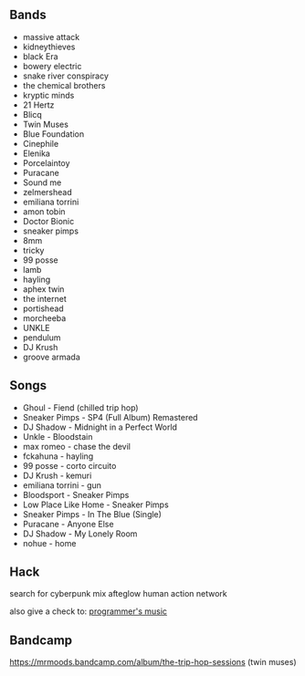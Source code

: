 ## Bands

* massive attack
* kidneythieves
* black Era
* bowery electric
* snake river conspiracy
* the chemical brothers
* kryptic minds
* 21 Hertz
* Blicq
* Twin Muses
* Blue Foundation
* Cinephile
* Elenika
* Porcelaintoy
* Puracane
* Sound me
* zelmershead
* emiliana torrini
* amon tobin
* Doctor Bionic
* sneaker pimps
* 8mm
* tricky
* 99 posse
* lamb
* hayling
* aphex twin
* the internet
* portishead
* morcheeba
* UNKLE
* pendulum
* DJ Krush 
* groove armada


## Songs

* Ghoul - Fiend (chilled trip hop)
* Sneaker Pimps - SP4 (Full Album) Remastered
* DJ Shadow - Midnight in a Perfect World
* Unkle - Bloodstain
* max romeo - chase the devil
* fckahuna  - hayling
* 99 posse  - corto circuito
* DJ Krush  - kemuri
* emiliana torrini - gun
* Bloodsport - Sneaker Pimps
* Low Place Like Home - Sneaker Pimps
* Sneaker Pimps - In The Blue (Single)
* Puracane - Anyone Else
* DJ Shadow - My Lonely Room
* nohue - home

## Hack

search for cyberpunk mix
afteglow
human action network


also give a check to:
[programmer's music](https://www.programmersmusic.com/)

## Bandcamp

https://mrmoods.bandcamp.com/album/the-trip-hop-sessions (twin muses)
